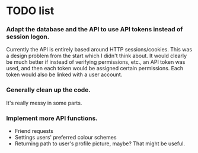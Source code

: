 # TODO list

### Adapt the database and the API to use API tokens instead of session logon.

Currently the API is entirely based around HTTP sessions/cookies. This was a design
problem from the start which I didn't think about. It would clearly be much better
if instead of verifying permissions, etc., an API token was used, and then each token
would be assigned certain permissions. Each token would also be linked with a user
account.

### Generally clean up the code.

It's really messy in some parts.

### Implement more API functions.

 - Friend requests
 - Settings users' preferred colour schemes
 - Returning path to user's profile picture, maybe? That might be useful.
